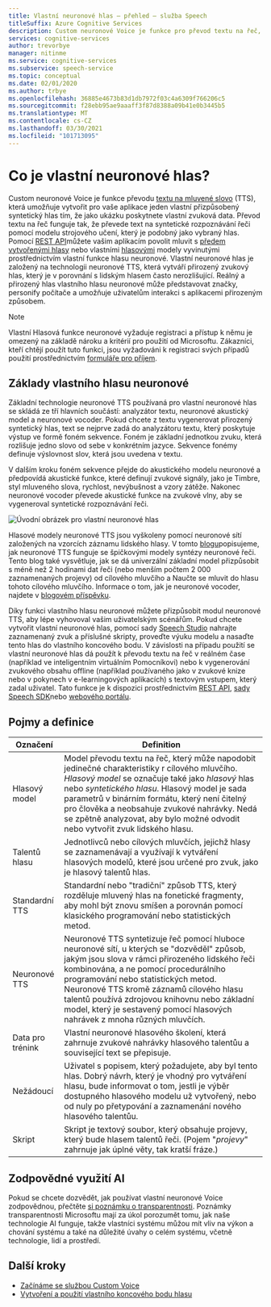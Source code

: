 ```yaml
---
title: Vlastní neuronové hlas – přehled – služba Speech
titleSuffix: Azure Cognitive Services
description: Custom neuronové Voice je funkce pro převod textu na řeč, která umožňuje vytvořit pro vaše aplikace jeden upravitelný vlastní syntetický hlas tím, že jako ukázku poskytnete vlastní zvuková data.
services: cognitive-services
author: trevorbye
manager: nitinme
ms.service: cognitive-services
ms.subservice: speech-service
ms.topic: conceptual
ms.date: 02/01/2020
ms.author: trbye
ms.openlocfilehash: 36885e4673b83d1db7972f03c4a6309f766206c5
ms.sourcegitcommit: f28ebb95ae9aaaff3f87d8388a09b41e0b3445b5
ms.translationtype: MT
ms.contentlocale: cs-CZ
ms.lasthandoff: 03/30/2021
ms.locfileid: "101713095"
---
```

# <a name="what-is-custom-neural-voice"></a>Co je vlastní neuronové hlas?

Custom neuronové Voice je funkce převodu [textu na mluvené slovo](./text-to-speech.md) (TTS), která umožňuje vytvořit pro vaše aplikace jeden vlastní přizpůsobený syntetický hlas tím, že jako ukázku poskytnete vlastní zvuková data. Převod textu na řeč funguje tak, že převede text na syntetické rozpoznávání řeči pomocí modelu strojového učení, který je podobný jako vybraný hlas. Pomocí [REST API](./rest-text-to-speech.md)můžete vašim aplikacím povolit mluvit s [předem vytvořenými hlasy](./language-support.md#neural-voices) nebo vlastními [hlasovými](./how-to-custom-voice-prepare-data.md) modely vyvinutými prostřednictvím vlastní funkce hlasu neuronové. Vlastní neuronové hlas je založený na technologii neuronové TTS, která vytváří přirozený zvukový hlas, který je v porovnání s lidským hlasem často nerozlišující.
Reálný a přirozený hlas vlastního hlasu neuronové může představovat značky, personify počítače a umožňuje uživatelům interakci s aplikacemi přirozeným způsobem.

> [!NOTE]
> Vlastní Hlasová funkce neuronové vyžaduje registraci a přístup k němu je omezený na základě nároku a kritérií pro použití od Microsoftu. Zákazníci, kteří chtějí použít tuto funkci, jsou vyžadováni k registraci svých případů použití prostřednictvím [formuláře pro příjem](https://aka.ms/customneural).

## <a name="the-basics-of-custom-neural-voice"></a>Základy vlastního hlasu neuronové

Základní technologie neuronové TTS používaná pro vlastní neuronové hlas se skládá ze tří hlavních součástí: analyzátor textu, neuronové akustický model a neuronové vocoder. Pokud chcete z textu vygenerovat přirozený syntetický hlas, text se nejprve zadá do analyzátoru textu, který poskytuje výstup ve formě foném sekvence. Foném je základní jednotkou zvuku, která rozlišuje jedno slovo od sebe v konkrétním jazyce. Sekvence fonémy definuje výslovnost slov, která jsou uvedena v textu. 

V dalším kroku foném sekvence přejde do akustického modelu neuronové a předpovídá akustické funkce, které definují zvukové signály, jako je Timbre, styl mluveného slova, rychlost, nevýbušnost a vzory zátěže. Nakonec neuronové vocoder převede akustické funkce na zvukové vlny, aby se vygeneroval syntetické rozpoznávání řeči.

![Úvodní obrázek pro vlastní neuronové hlas](./media/custom-voice/cnv-intro.png)

Hlasové modely neuronové TTS jsou vyškoleny pomocí neuronové sítí založených na vzorcích záznamu lidského hlasy. V tomto [blogu](https://techcommunity.microsoft.com/t5/azure-ai/neural-text-to-speech-extends-support-to-15-more-languages-with/ba-p/1505911)popisujeme, jak neuronové TTS funguje se špičkovými modely syntézy neuronové řeči. Tento blog také vysvětluje, jak se dá univerzální základní model přizpůsobit s méně než 2 hodinami dat řeči (nebo menším počtem 2 000 zaznamenaných projevy) od cílového mluvčího a Naučte se mluvit do hlasu tohoto cílového mluvčího. Informace o tom, jak je neuronové vocoder, najdete v [blogovém příspěvku](https://techcommunity.microsoft.com/t5/azure-ai/azure-neural-tts-upgraded-with-hifinet-achieving-higher-audio/ba-p/1847860).

Díky funkci vlastního hlasu neuronové můžete přizpůsobit modul neuronové TTS, aby lépe vyhovoval vašim uživatelským scénářům. Pokud chcete vytvořit vlastní neuronové hlas, pomocí sady [Speech Studio](https://speech.microsoft.com/customvoice) nahrajte zaznamenaný zvuk a příslušné skripty, proveďte výuku modelu a nasaďte tento hlas do vlastního koncového bodu. V závislosti na případu použití se vlastní neuronové hlas dá použít k převodu textu na řeč v reálném čase (například ve inteligentním virtuálním Pomocníkovi) nebo k vygenerování zvukového obsahu offline (například používaného jako v zvukové knize nebo v pokynech v e-learningových aplikacích) s textovým vstupem, který zadal uživatel. Tato funkce je k dispozici prostřednictvím [REST API](./rest-text-to-speech.md), [sady Speech SDK](./get-started-text-to-speech.md?pivots=programming-language-csharp&tabs=script%2cwindowsinstall)nebo [webového portálu](https://speech.microsoft.com/audiocontentcreation).

## <a name="terms-and-definitions"></a>Pojmy a definice

| **Označení**      | **Definition**                                                                                                                                                                                                                                                                                                                                                                                       |
|---------------|------------------------------------------------------------------------------------------------------------------------------------------------------------------------------------------------------------------------------------------------------------------------------------------------------------------------------------------------------------------------------------------------------|
| Hlasový model   | Model převodu textu na řeč, který může napodobit jedinečné charakteristiky r cílového mluvčího. *Hlasový model* se označuje také jako *hlasový* hlas nebo *syntetického hlasu*. Hlasový model je sada parametrů v binárním formátu, který není čitelný pro člověka a neobsahuje zvukové nahrávky. Nedá se zpětně analyzovat, aby bylo možné odvodit nebo vytvořit zvuk lidského hlasu. |
| Talentů hlasu  | Jednotlivců nebo cílových mluvčích, jejichž hlasy se zaznamenávají a využívají k vytváření hlasových modelů, které jsou určené pro zvuk, jako je hlasový talentů hlas.                                                                                                                                                                                                                                                   |
| Standardní TTS  | Standardní nebo "tradiční" způsob TTS, který rozděluje mluvený hlas na fonetické fragmenty, aby mohl být znovu smíšen a porovnán pomocí klasického programování nebo statistických metod.                                                                                                                                                                                                    |
| Neuronové TTS    | Neuronové TTS syntetizuje řeč pomocí hluboce neuronové sítí, u kterých se "dozvěděl" způsob, jakým jsou slova v rámci přirozeného lidského řeči kombinována, a ne pomocí procedurálního programování nebo statistických metod. Neuronové TTS kromě záznamů cílového hlasu talentů používá zdrojovou knihovnu nebo základní model, který je sestavený pomocí hlasových nahrávek z mnoha různých mluvčích.          |
| Data pro trénink | Vlastní neuronové hlasového školení, která zahrnuje zvukové nahrávky hlasového talentůu a související text se přepisuje.                                                                                                                                                                                                                                                               |
| Nežádoucí       | Uživatel s popisem, který požadujete, aby byl tento hlas. Dobrý návrh, který je vhodný pro vytváření hlasu, bude informovat o tom, jestli je výběr dostupného hlasového modelu už vytvořený, nebo od nuly po přetypování a zaznamenání nového hlasového talentůu.                                                                                                |
| Skript        | Skript je textový soubor, který obsahuje projevy, který bude hlasem talentů řeči. (Pojem "*projevy*" zahrnuje jak úplné věty, tak kratší fráze.)                                                                                                                                                                                                                               |

## <a name="responsible-use-of-ai"></a>Zodpovědné využití AI

Pokud se chcete dozvědět, jak používat vlastní neuronové Voice zodpovědnou, přečtěte [si poznámku o transparentnosti](/legal/cognitive-services/speech-service/custom-neural-voice/transparency-note-custom-neural-voice?context=/azure/cognitive-services/speech-service/context/context). Poznámky transparentnosti Microsoftu mají za úkol porozumět tomu, jak naše technologie AI funguje, takže vlastníci systému můžou mít vliv na výkon a chování systému a také na důležité úvahy o celém systému, včetně technologie, lidí a prostředí.

## <a name="next-steps"></a>Další kroky

* [Začínáme se službou Custom Voice](how-to-custom-voice.md)
* [Vytvoření a použití vlastního koncového bodu hlasu](how-to-custom-voice-create-voice.md)